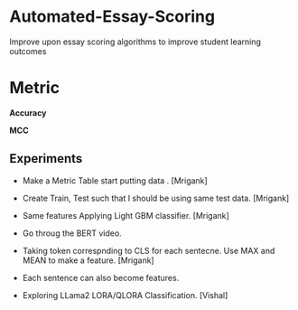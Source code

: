 # Automated-Essay-Scoring
Improve upon essay scoring algorithms to improve student learning outcomes

# Metric

**Accuracy**

**MCC**

## Experiments

- Make a Metric Table start putting data . [Mrigank]
- Create Train, Test such that I should be using same test data. [Mrigank]
- Same features Applying Light GBM classifier. [Mrigank]
- Go throug the BERT video.
- Taking token correspnding to CLS for each sentecne. Use MAX and MEAN to make a feature. [Mrigank]

- Each sentence can also become features.
- Exploring LLama2 LORA/QLORA Classification. [Vishal]



